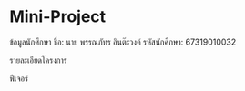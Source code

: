 # Mini-Project

ข้อมูลนักศึกษา
ชื่อ: นาย พรรณภัทร อินต๊ะวงค์
รหัสนักศึกษา: 67319010032

รายละเอียดโครงการ


ฟีเจอร์
